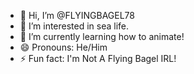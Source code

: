 - 👋 Hi, I’m @FLYINGBAGEL78
- 👀 I’m interested in sea life.
- 🌱 I’m currently learning how to animate!
- 😄 Pronouns: He/Him
- ⚡ Fun fact: I'm Not A Flying Bagel IRL!
